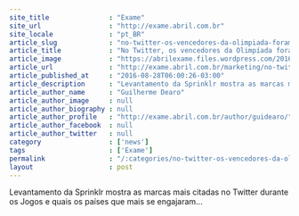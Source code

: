 ```yaml
---
site_title               : "Exame"
site_url                 : "http://exame.abril.com.br"
site_locale              : "pt_BR"
article_slug             : "no-twitter-os-vencedores-da-olimpiada-foram-coca-cola-e-eua"
article_title            : "No Twitter, os vencedores da Olimpíada foram Coca-Cola e EUA"
article_image            : "https://abrilexame.files.wordpress.com/2016/09/size_960_16_9_coca-cola-olimpiada-rio.jpg?quality=70&strip=all&w=960"
article_url              : "http://exame.abril.com.br/marketing/no-twitter-os-vencedores-da-olimpiada-foram-coca-cola-e-eua/"
article_published_at     : "2016-08-28T06:00:26-03:00"
article_description      : "Levantamento da Sprinklr mostra as marcas mais citadas no Twitter durante os Jogos e quais os países que mais se engajaram..."
article_author_name      : "Guilherme Dearo"
article_author_image     : null
article_author_biography : null
article_author_profile   : "http://exame.abril.com.br/author/guidearo/"
article_author_facebook  : null
article_author_twitter   : null
category                 : ['news']
tags                     : ['Exame']
permalink                : "/:categories/no-twitter-os-vencedores-da-olimpiada-foram-coca-cola-e-eua/"
layout                   : post
---
```


Levantamento da Sprinklr mostra as marcas mais citadas no Twitter durante os Jogos e quais os países que mais se engajaram...
